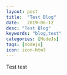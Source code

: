 ```yaml
---
layout: post
title:  "Test Blog"
date:   2019-06-12
desc: "Test Blog"
keywords: "blog,test"
categories: [NodeJs]
tags: [nodejs]
icon: icon-html
---
```


Test test
